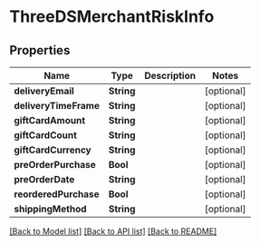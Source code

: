 # ThreeDSMerchantRiskInfo

## Properties
Name | Type | Description | Notes
------------ | ------------- | ------------- | -------------
**deliveryEmail** | **String** |  | [optional] 
**deliveryTimeFrame** | **String** |  | [optional] 
**giftCardAmount** | **String** |  | [optional] 
**giftCardCount** | **String** |  | [optional] 
**giftCardCurrency** | **String** |  | [optional] 
**preOrderPurchase** | **Bool** |  | [optional] 
**preOrderDate** | **String** |  | [optional] 
**reorderedPurchase** | **Bool** |  | [optional] 
**shippingMethod** | **String** |  | [optional] 

[[Back to Model list]](../README.md#documentation-for-models) [[Back to API list]](../README.md#documentation-for-api-endpoints) [[Back to README]](../README.md)



